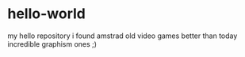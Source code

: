 # hello-world
my hello repository
i found amstrad old video games better than today incredible graphism ones ;)
